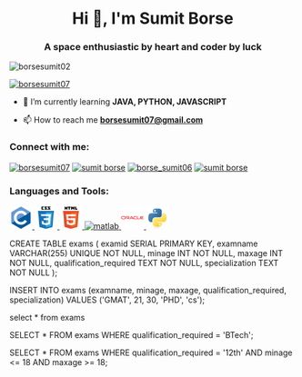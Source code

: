 <h1 align="center">Hi 👋, I'm Sumit Borse</h1>
<h3 align="center">A space enthusiastic by heart and coder by luck</h3>

<p align="left"> <img src="https://komarev.com/ghpvc/?username=borsesumit02&label=Profile%20views&color=0e75b6&style=flat" alt="borsesumit02" /> </p>

<p align="left"> <a href="https://twitter.com/borsesumit07" target="blank"><img src="https://img.shields.io/twitter/follow/borsesumit07?logo=twitter&style=for-the-badge" alt="borsesumit07" /></a> </p>

- 🌱 I’m currently learning **JAVA, PYTHON, JAVASCRIPT**

- 📫 How to reach me **borsesumit07@gmail.com**

<h3 align="left">Connect with me:</h3>
<p align="left">
<a href="https://twitter.com/borsesumit07" target="blank"><img align="center" src="https://raw.githubusercontent.com/rahuldkjain/github-profile-readme-generator/master/src/images/icons/Social/twitter.svg" alt="borsesumit07" height="30" width="40" /></a>
<a href="https://linkedin.com/in/sumit borse" target="blank"><img align="center" src="https://raw.githubusercontent.com/rahuldkjain/github-profile-readme-generator/master/src/images/icons/Social/linked-in-alt.svg" alt="sumit borse" height="30" width="40" /></a>
<a href="https://instagram.com/borse_sumit06" target="blank"><img align="center" src="https://raw.githubusercontent.com/rahuldkjain/github-profile-readme-generator/master/src/images/icons/Social/instagram.svg" alt="borse_sumit06" height="30" width="40" /></a>
<a href="https://www.youtube.com/c/sumit borse" target="blank"><img align="center" src="https://raw.githubusercontent.com/rahuldkjain/github-profile-readme-generator/master/src/images/icons/Social/youtube.svg" alt="sumit borse" height="30" width="40" /></a>
</p>

<h3 align="left">Languages and Tools:</h3>
<p align="left"> <a href="https://www.cprogramming.com/" target="_blank" rel="noreferrer"> <img src="https://raw.githubusercontent.com/devicons/devicon/master/icons/c/c-original.svg" alt="c" width="40" height="40"/> </a> <a href="https://www.w3schools.com/css/" target="_blank" rel="noreferrer"> <img src="https://raw.githubusercontent.com/devicons/devicon/master/icons/css3/css3-original-wordmark.svg" alt="css3" width="40" height="40"/> </a> <a href="https://www.w3.org/html/" target="_blank" rel="noreferrer"> <img src="https://raw.githubusercontent.com/devicons/devicon/master/icons/html5/html5-original-wordmark.svg" alt="html5" width="40" height="40"/> </a> <a href="https://www.mathworks.com/" target="_blank" rel="noreferrer"> <img src="https://upload.wikimedia.org/wikipedia/commons/2/21/Matlab_Logo.png" alt="matlab" width="40" height="40"/> </a> <a href="https://www.oracle.com/" target="_blank" rel="noreferrer"> <img src="https://raw.githubusercontent.com/devicons/devicon/master/icons/oracle/oracle-original.svg" alt="oracle" width="40" height="40"/> </a> <a href="https://www.python.org" target="_blank" rel="noreferrer"> <img src="https://raw.githubusercontent.com/devicons/devicon/master/icons/python/python-original.svg" alt="python" width="40" height="40"/> </a> </p>



CREATE TABLE exams (
    examid SERIAL PRIMARY KEY,
    examname VARCHAR(255) UNIQUE NOT NULL,
    minage INT NOT NULL,
    maxage INT NOT NULL,
    qualification_required TEXT NOT NULL,
    specialization TEXT NOT NULL
);


INSERT INTO exams (examname, minage, maxage, qualification_required, specialization) 
VALUES 
('GMAT', 21, 30, 'PHD', 'cs');


select * from exams



SELECT * FROM exams WHERE qualification_required = 'BTech';

SELECT * FROM exams 
WHERE qualification_required = '12th' 
AND minage <= 18 
AND maxage >= 18;

